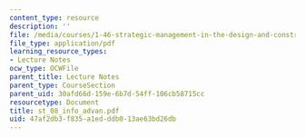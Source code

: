 ```yaml
---
content_type: resource
description: ''
file: /media/courses/1-46-strategic-management-in-the-design-and-construction-value-chain-fall-2003/47af2db3f835a1edddb013ae63bd26db_st_08_info_advan.pdf
file_type: application/pdf
learning_resource_types:
- Lecture Notes
ocw_type: OCWFile
parent_title: Lecture Notes
parent_type: CourseSection
parent_uid: 30afd66d-159e-6b7d-54ff-106cb58715cc
resourcetype: Document
title: st_08_info_advan.pdf
uid: 47af2db3-f835-a1ed-ddb0-13ae63bd26db
---
```

